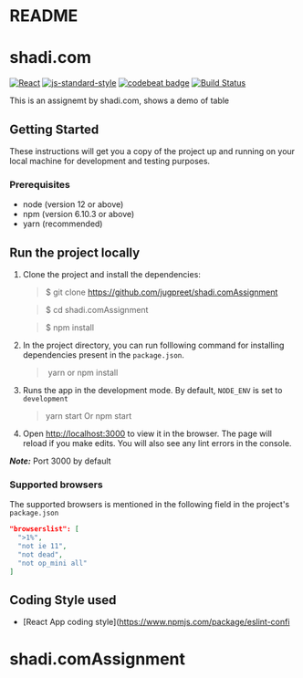 # README

# shadi.com

[![React](https://img.shields.io/badge/dynamic/json?style=flat&colorB=DF01D7&label=React&prefix=v&query=dependencies.react&logo=react&url=https%3A%2F%2Fraw.githubusercontent.com%2FSoFriendly%2Fyac-mobile%2FReleaseBranch%2Fpackage.json%3Ftoken%3DACCU4SJ6TGYZYKMWFCRNEQS5MYKTG)](https://reactjs.org/)
[![js-standard-style](https://img.shields.io/badge/code%20style-standard-brightgreen.svg?style=flat&colorB=398339)](http://standardjs.com/)
[![codebeat badge](https://codebeat.co/badges/c316e07d-f9ab-4c65-a79a-2134f51b625c)](https://codebeat.co/a/developer-0209bfcf-9e1a-4b86-a052-d18287f88f7c/projects/github-com-sofriendly-yac-mobile-releasebranch)
[![Build Status](https://travis-ci.org/afonsopacifer/react-pomodoro.svg?branch=master)](https://travis-ci.org/afonsopacifer/react-pomodoro)

This is an assignemt by shadi.com, shows a demo of table

## Getting Started

These instructions will get you a copy of the project up and running on your local machine for development and testing purposes.

### Prerequisites

- node (version 12 or above)
- npm (version 6.10.3 or above)
- yarn (recommended)

## Run the project locally

1. Clone the project and install the dependencies:

   > \$ git clone https://github.com/jugpreet/shadi.comAssignment

   > \$ cd shadi.comAssignment

   > \$ npm install

2. In the project directory, you can run folllowing command for installing dependencies present in the `package.json`.

   > ​ yarn or npm install

3. Runs the app in the development mode. By default, `NODE_ENV` is set to `development`

   > yarn start Or npm start

4. Open [http://localhost:3000](http://localhost:3000) to view it in the browser. The page will reload if you make edits. You will also see any lint errors in the console.

**_Note:_** Port 3000 by default

### Supported browsers

The supported browsers is mentioned in the following field in the project's `package.json`

```json
"browserslist": [
  ">1%",
  "not ie 11",
  "not dead",
  "not op_mini all"
]
```

## Coding Style used

- [React App coding style](https://www.npmjs.com/package/eslint-confi

# shadi.comAssignment

